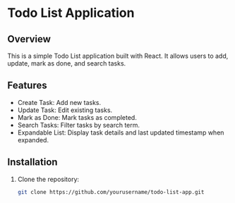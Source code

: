# Todo List Application

## Overview
This is a simple Todo List application built with React. It allows users to add, update, mark as done, and search tasks.

## Features
- Create Task: Add new tasks.
- Update Task: Edit existing tasks.
- Mark as Done: Mark tasks as completed.
- Search Tasks: Filter tasks by search term.
- Expandable List: Display task details and last updated timestamp when expanded.

## Installation
1. Clone the repository:
   ```bash
   git clone https://github.com/yourusername/todo-list-app.git
